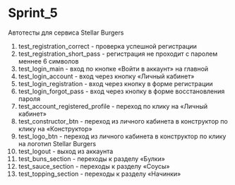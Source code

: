# Sprint_5
Автотесты для сервиса Stellar Burgers

1. test_registration_correct - проверка успешной регистрации
2. test_registration_short_pass - регистрация не проходит с паролем меннее 6 символов
3. test_login_main - вход по кнопке «Войти в аккаунт» на главной
4. test_login_account - вход через кнопку «Личный кабинет»
5. test_login_registration - вход через кнопку в форме регистрации
6. test_login_forgot_pass - вход через кнопку в форме восстановления пароля
7. test_account_registered_profile - переход по клику на «Личный кабинет»
8. test_constructor_btn - переход из личного кабинета в конструктор по клику на «Конструктор»
9. test_logo_btn - переход из личного кабинета в конструктор по клику на логотип Stellar Burgers
10. test_logout - выход из аккаунта
11. test_buns_section - переходы к разделу «Булки»
12. test_sauce_section - переходы к разделу «Соусы»
13. test_topping_section - переходы к разделу «Начинки»